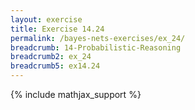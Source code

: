 ```yaml
---
layout: exercise
title: Exercise 14.24
permalink: /bayes-nets-exercises/ex_24/
breadcrumb: 14-Probabilistic-Reasoning
breadcrumb2: ex_24
breadcrumb5: ex14.24
---
```


{% include mathjax_support %}

